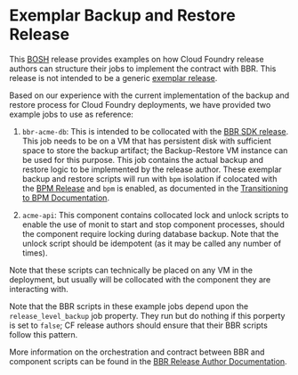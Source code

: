 # Exemplar Backup and Restore Release

This [BOSH][bosh_docs] release provides examples on how Cloud Foundry release
authors can structure their jobs to implement the contract with BBR. This
release is not intended to be a generic
[exemplar release][exemplar_release_repo].

[bosh_docs]: https://bosh.io/docs/
[exemplar_release_repo]: https://github.com/cloudfoundry/exemplar-release

Based on our experience with the current implementation of the backup and
restore process for Cloud Foundry deployments, we have provided two example
jobs to use as reference:

1. `bbr-acme-db`: This is intended to be collocated with the
   [BBR SDK release][bbr_sdk_repo]. This job needs to be on a VM that has
   persistent disk with sufficient space to store the backup artifact; the
   Backup-Restore VM instance can be used for this purpose. This job contains
   the actual backup and restore logic to be implemented by the release
   author. These exemplar backup and restore scripts will run with `bpm`
   isolation if colocated with the [BPM Release][bpm_release] and `bpm` is
   enabled, as documented in the
   [Transitioning to BPM Documentation][bpm_transitioning_docs].

2. `acme-api`: This component contains collocated lock and unlock scripts to
   enable the use of monit to start and stop component processes, should the
   component require locking during database backup. Note that the unlock
   script should be idempotent (as it may be called any number of times).

[bbr_sdk_repo]: https://github.com/cloudfoundry/backup-and-restore-sdk-release
[bpm_release]: https://github.com/cloudfoundry/bpm-release
[bpm_transitioning_docs]: https://github.com/cloudfoundry/bpm-release/blob/master/docs/transitioning.md#updating-deployment-manifest

Note that these scripts can technically be placed on any VM in the deployment,
but usually will be collocated with the component they are interacting with.

Note that the BBR scripts in these example jobs depend upon the
`release_level_backup` job property. They run but do nothing if this porperty
is set to `false`; CF release authors should ensure that their BBR scripts
follow this pattern.

More information on the orchestration and contract between BBR and component
scripts can be found in the [BBR Release Author Documentation][bbr_devguide].

[bbr_devguide]: https://docs.cloudfoundry.org/bbr/bbr-devguide.html
